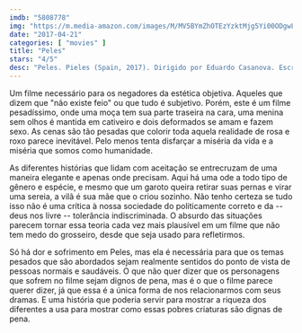 ```yaml
---
imdb: "5808778"
img: "https://m.media-amazon.com/images/M/MV5BYmZhOTEzYzktMjg5Yi00ODgwLWJlMTItOWYyMzQ0MTk2ZDk3XkEyXkFqcGdeQXVyNzUzMDExNTI@._V1_SY150_CR2,0,101,150_.jpg"
date: "2017-04-21"
categories: [ "movies" ]
title: "Peles"
stars: "4/5"
desc: "Peles. Pieles (Spain, 2017). Dirigido por Eduardo Casanova. Escrito por Eduardo Casanova. Com Macarena Gómez (Laura), Jon Kortajarena (Guille), Carolina Bang (Psiquiatra), Ana Polvorosa (Samantha), Candela Peña (Ana), Carmen Machi (Claudia), Secun de la Rosa (Ernesto), Eloi Costa (Cristian), Joaquín Climent (Alexis)."
---
```

Um filme necessário para os negadores da estética objetiva. Aqueles que dizem que "não existe feio" ou que tudo é subjetivo. Porém, este é um filme pesadíssimo, onde uma moça tem sua parte traseira na cara, uma menina sem olhos é mantida em cativeiro e dois deformados se amam e fazem sexo. As cenas são tão pesadas que colorir toda aquela realidade de rosa e roxo parece inevitável. Pelo menos tenta disfarçar a miséria da vida e a miséria que somos como humanidade.

As diferentes histórias que lidam com aceitação se entrecruzam de uma maneira elegante e apenas onde precisam. Aqui há uma ode a todo tipo de gênero e espécie, e mesmo que um garoto queira retirar suas pernas e virar uma sereia, a vilã é sua mãe que o criou sozinho. Não tenho certeza se tudo isso não é uma crítica à nossa sociedade do politicamente correto e da -- deus nos livre -- tolerância indiscriminada. O absurdo das situações parecem tornar essa teoria cada vez mais plausível em um filme que não tem medo do grosseiro, desde que seja usado para refletirmos.

Só há dor e sofrimento em Peles, mas ela é necessária para que os temas pesados que são abordados sejam realmente sentidos do ponto de vista de pessoas normais e saudáveis. O que não quer dizer que os personagens que sofrem no filme sejam dignos de pena, mas é o que o filme parece querer dizer, já que essa é a única forma de nos relacionarmos com seus dramas. E uma história que poderia servir para mostrar a riqueza dos diferentes a usa para mostrar como essas pobres criaturas são dignas de pena.
